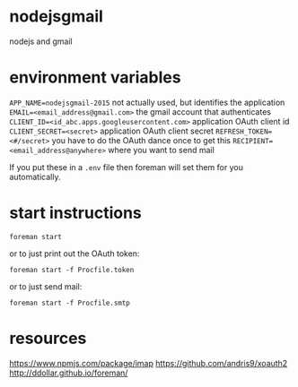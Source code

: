 nodejsgmail
===========

nodejs and gmail

# environment variables

`APP_NAME=nodejsgmail-2015` not actually used, but identifies the application
`EMAIL=<email_address@gmail.com>` the gmail account that authenticates
`CLIENT_ID=<id_abc.apps.googleusercontent.com>` application OAuth client id
`CLIENT_SECRET=<secret>` application OAuth client secret
`REFRESH_TOKEN=<#/secret>` you have to do the OAuth dance once to get this
`RECIPIENT=<email_address@anywhere>` where you want to send mail

If you put these in a `.env` file then foreman will set them for you
automatically.

# start instructions

`foreman start`

or to just print out the OAuth token:

`foreman start -f Procfile.token`

or to just send mail:

`foreman start -f Procfile.smtp`

# resources

https://www.npmjs.com/package/imap
https://github.com/andris9/xoauth2
http://ddollar.github.io/foreman/

